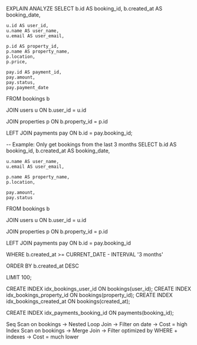 EXPLAIN ANALYZE
SELECT 
    b.id AS booking_id,
    b.created_at AS booking_date,
    
    u.id AS user_id,
    u.name AS user_name,
    u.email AS user_email,

    p.id AS property_id,
    p.name AS property_name,
    p.location,
    p.price,

    pay.id AS payment_id,
    pay.amount,
    pay.status,
    pay.payment_date

FROM 
    bookings b

JOIN 
    users u ON b.user_id = u.id

JOIN 
    properties p ON b.property_id = p.id

LEFT JOIN 
    payments pay ON b.id = pay.booking_id;

-- Example: Only get bookings from the last 3 months
SELECT 
    b.id AS booking_id,
    b.created_at AS booking_date,

    u.name AS user_name,
    u.email AS user_email,

    p.name AS property_name,
    p.location,

    pay.amount,
    pay.status

FROM 
    bookings b

JOIN 
    users u ON b.user_id = u.id

JOIN 
    properties p ON b.property_id = p.id

LEFT JOIN 
    payments pay ON b.id = pay.booking_id

WHERE 
    b.created_at >= CURRENT_DATE - INTERVAL '3 months'

ORDER BY 
    b.created_at DESC

LIMIT 100;

CREATE INDEX idx_bookings_user_id ON bookings(user_id);
CREATE INDEX idx_bookings_property_id ON bookings(property_id);
CREATE INDEX idx_bookings_created_at ON bookings(created_at);

CREATE INDEX idx_payments_booking_id ON payments(booking_id);

Seq Scan on bookings → Nested Loop Join → Filter on date → Cost = high
Index Scan on bookings → Merge Join → Filter optimized by WHERE + indexes → Cost = much lower

